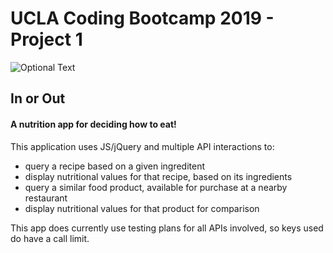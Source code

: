 # UCLA Coding Bootcamp 2019 - Project 1

![Optional Text](../assets/images/project.jpg)

## In or Out
#### A nutrition app for deciding how to eat!


This application uses JS/jQuery and multiple API interactions to:
* query a recipe based on a given ingreditent
* display nutritional values for that recipe, based on its ingredients
* query a similar food product, available for purchase at a nearby restaurant
* display nutritional values for that product for comparison

This app does currently use testing plans for all APIs involved, so keys used do have a call limit.
